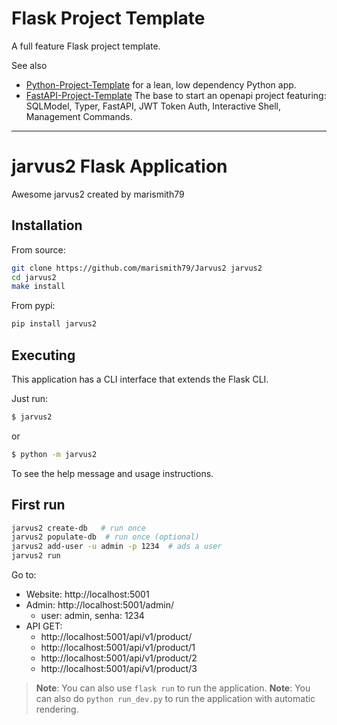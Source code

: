 # Flask Project Template

A full feature Flask project template.

See also 
- [Python-Project-Template](https://github.com/rochacbruno/python-project-template/) for a lean, low dependency Python app.
- [FastAPI-Project-Template](https://github.com/rochacbruno/fastapi-project-template/) The base to start an openapi project featuring: SQLModel, Typer, FastAPI, JWT Token Auth, Interactive Shell, Management Commands.

<!--  DELETE THE LINES ABOVE THIS AND WRITE YOUR PROJECT README BELOW -->

---
# jarvus2 Flask Application

Awesome jarvus2 created by marismith79

## Installation

From source:

```bash
git clone https://github.com/marismith79/Jarvus2 jarvus2
cd jarvus2
make install
```

From pypi:

```bash
pip install jarvus2
```

## Executing

This application has a CLI interface that extends the Flask CLI.

Just run:

```bash
$ jarvus2
```

or

```bash
$ python -m jarvus2
```

To see the help message and usage instructions.

## First run

```bash
jarvus2 create-db   # run once
jarvus2 populate-db  # run once (optional)
jarvus2 add-user -u admin -p 1234  # ads a user
jarvus2 run
```

Go to:

- Website: http://localhost:5001
- Admin: http://localhost:5001/admin/
  - user: admin, senha: 1234
- API GET:
  - http://localhost:5001/api/v1/product/
  - http://localhost:5001/api/v1/product/1
  - http://localhost:5001/api/v1/product/2
  - http://localhost:5001/api/v1/product/3


> **Note**: You can also use `flask run` to run the application. 
> **Note**: You can also do `python run_dev.py` to run the application with automatic rendering.